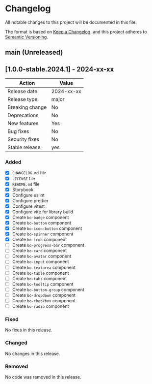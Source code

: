 # Changelog

All notable changes to this project will be documented in this file.

The format is based on [Keep a Changelog](https://keepachangelog.com/en/1.0.0/), and this project adheres to [Semantic Versioning](https://semver.org/spec/v2.0.0.html).

## main (Unreleased)

## [1.0.0-stable.2024.1] - 2024-xx-xx

| Action          | Value      |
| --------------- | ---------- |
| Release date    | 2024-xx-xx |
| Release type    | major      |
| Breaking change | No         |
| Deprecations    | No         |
| New features    | Yes        |
| Bug fixes       | No         |
| Security fixes  | No         |
| Stable release  | yes        |

### Added

- [x] `CHANGELOG.md` file
- [x] `LICENSE` file
- [x] `README.md` file
- [x] Storybook
- [x] Configure eslint
- [x] Configure prettier
- [x] Configure vitest
- [x] Configure vite for library build
- [x] Create `bo-badge` component
- [x] Create `bo-button` component
- [x] Create `bo-icon-button` component
- [x] Create `bo-spinner` component
- [x] Create `bo-icon` component
- [ ] Create `bo-progress-bar` component
- [ ] Create `bo-card` component
- [ ] Create `bo-avatar` component
- [ ] Create `bo-input` component
- [ ] Create `bo-textarea` component
- [ ] Create `bo-table` component
- [ ] Create `bo-tabs` component
- [ ] Create `bo-tooltip` component
- [ ] Create `bo-button-group` component
- [ ] Create `bo-dropdown` component
- [ ] Create `bo-checkbox` component
- [ ] Create `bo-radio` component

### Fixed

No fixes in this release.

### Changed

No changes in this release.

### Removed

No code was removed in this release.
